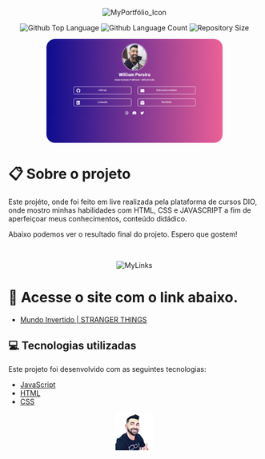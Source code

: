   <p align="center">
  <img alt="MyPortfólio_Icon" src="https://i.imgur.com/EAp3zw7.png" width="30%"> 
  </p>

  <p align="center">
  <img alt="Github Top Language" src="https://img.shields.io/github/languages/top/degabrielofi/MyPortfolio?color=60dbfc">
  <img alt="Github Language Count" src="https://img.shields.io/github/languages/count/degabrielofi/MyPortfolio?color=60dbfc">
  <img alt="Repository Size" src="https://img.shields.io/github/repo-size/degabrielofi/MyPortfolio?color=60dbfc">
</p>

<p align="center">
  <img alt="MyLinks" src=".github/Mockup.png " width="70%"> 
  </p>

# :clipboard: Sobre o projeto

Este projéto, onde foi feito em live realizada pela plataforma de cursos DIO, onde mostro minhas habilidades com HTML, CSS e JAVASCRIPT a fim de aperfeiçoar meus conhecimentos, conteúdo didádico.

Abaixo podemos ver o resultado final do projeto. Espero que gostem!

<br>
<p align="center">
  <img alt="MyLinks" src=".github/mundoInvertido.gif" width="70%"> 
  </p>

# 🔗 Acesse o site com o link abaixo.

- [Mundo Invertido | STRANGER THINGS ](http://projeto.dio.willtechcod.com/)

## :computer: Tecnologias utilizadas

Este projeto foi desenvolvido com as seguintes tecnologias:

- [JavaScript](https://www.javascript.com/)
- [HTML](https://developer.mozilla.org/pt-BR/docs/Web/HTML)
- [CSS](https://developer.mozilla.org/pt-BR/docs/Web/CSS)

<p align="center">
  <img src=".github/Icon.png" width="15%">
  </p>
